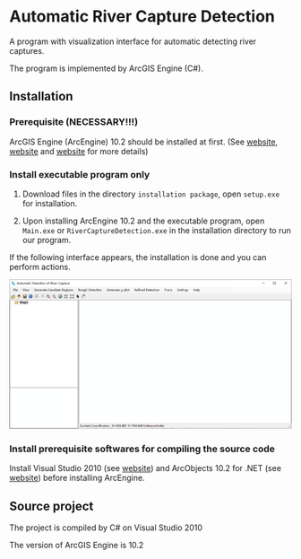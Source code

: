 # Automatic River Capture Detection

A program with visualization interface for automatic detecting river captures.

The program is implemented by ArcGIS Engine (C#).

## Installation

### Prerequisite (NECESSARY!!!)

ArcGIS Engine (ArcEngine) 10.2 should be installed at first. (See [website](https://resources.arcgis.com/en/help/arcobjects-net/conceptualHelp/index.html#/Deploying_stand_alone_applications/000100000469000000/), [website](https://desktop.arcgis.com/en/arcobjects/latest/java/41468a4f-3384-43af-84d7-28233d06c7f6.htm) and [website](https://resources.arcgis.com/en/help/quick-start-guides/10.2/#/na/01q100000004000000/) for more details)

### Install executable program only

1. Download files in the directory `installation package`, open `setup.exe` for installation.

2. Upon installing ArcEngine 10.2 and the executable program, open `Main.exe` or `RiverCaptureDetection.exe` in the installation directory to run our program.

If the following interface appears, the installation is done and you can perform actions.

![image](https://github.com/GHoflab/river-capture-detection/blob/main/interface.png)

### Install prerequisite softwares for compiling the source code

Install Visual Studio 2010 (see [website](https://learn.microsoft.com/en-us/visualstudio/releasenotes/vs2010-sp1-vs)) and ArcObjects 10.2 for .NET (see [website](https://resources.arcgis.com/en/help/arcobjects-net/conceptualHelp/index.html#/ArcObjects_Help_for_NET_developers/0001000002zs000000/)) before installing ArcEngine. 

## Source project

The project is compiled by C# on Visual Studio 2010

The version of ArcGIS Engine is 10.2
